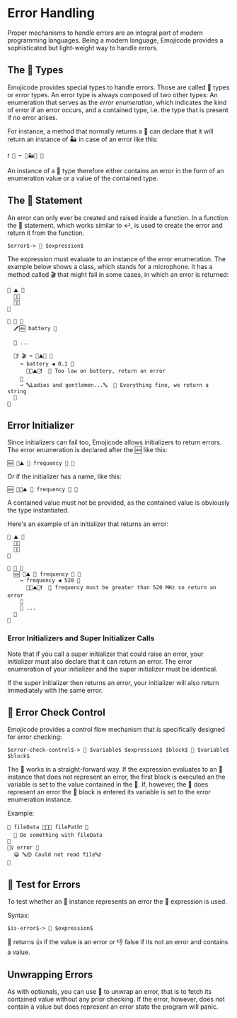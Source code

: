 # Error Handling

Proper mechanisms to handle errors are an integral part of modern programming
languages. Being a modern language, Emojicode provides a sophisticated but
light-weight way to handle errors.

## The 🚨 Types

Emojicode provides special types to handle errors. Those are called 🚨 types or
error types. An error type is always composed of two other types: An enumeration
that serves as the *error enumeration*, which indicates the kind of error if an
error occurs, and a contained type, i.e. the type that is present if no error
arises.

For instance, a method that normally returns a 🔡 can declare that it will
return an instance of 🏜 in case of an error like this:

```
❗️ 🙅 ➡️ 🚨🏜🔡 🍇
```

An instance of a 🚨 type therefore either contains an error in the form of an
enumeration value or a value of the contained type.

## The 🚨 Statement

An error can only ever be created and raised inside a function. In a function
the 🚨 statement, which works similar to ↩️, is used to create the error and
return it from the function.

```syntax
$error$-> 🚨 $expression$
```

The expression must evaluate to an instance of the error enumeration. The
example below shows a class, which stands for a microphone. It has a method
called 🎬 that might fail in some cases, in which an error is returned:

```
🦃 ⛰ 🍇
  🔘🔋
  🔘🌊
🍉

🐇 🎤 🍇
  🖍🆕 battery 💯

  💭 ...

  🐇❗️ 🎬 ➡️ 🚨⛰🔡 🍇
    ↪️ battery ◀️ 0.1 🍇
      🚨🆕⛰🔋❗️  💭 Too low on battery, return an error
    🍉
    ↩️ 🔤Ladies and gentlemen...🔤  💭 Everything fine, we return a string
  🍉
🍉
```

## Error Initializer

Since initializers can fail too, Emojicode allows initializers to return
errors. The error enumeration is declared after the 🆕 like this:

```
🆕 🚨⛰ 🦀 frequency 💯 🍇
```

Or if the initializer has a name, like this:

```
🆕 💚🚨⛰ 🦀 frequency 💯 🍇
```

A contained value must not be provided, as the contained value is obviously
the type instantiated.

Here's an example of an initializer that returns an error:

```
🦃 ⛰ 🍇
  🔘🔋
  🔘🌊
🍉

🐇 🎤 🍇
  🆕 🚨⛰ 🦀 frequency 💯 🍇
    ↪️ frequency ◀️ 520 🍇
      🚨🆕⛰🌊❗  💭 frequency must be greater than 520 MHz so return an error
    🍉
    💭 ...
  🍉
🍉
```

### Error Initializers and Super Initializer Calls

Note that if you call a super initializer that could raise an error, your
initializer must also declare that it can return an error. The error enumeration
of your initializer and the super initializer must be identical.

If the super initializer then returns an error, your initializer will also
return immediately with the same error.

## 🥑 Error Check Control

Emojicode provides a control flow mechanism that is specifically designed for
error checking:

```syntax
$error-check-control$-> 🥑 $variable$ $expression$ $block$ 🙅 $variable$ $block$
```

The 🥑 works in a straight-forward way. If the expression evaluates to an 🚨
instance that does not represent an error, the first block is executed an the
variable is set to the value contained in the 🚨. If, however, the 🚨 does
represent an error the 🙅 block is entered its variable is set to the error
enumeration instance.

Example:

```
🥑 fileData 📇🐇📄 filePath❗️ 🍇
  💭 Do something with fileData
🍉
🙅‍♀️ error 🍇
  😀 🔤😢 Could not read file🔤️❗️
🍉
```

## 🚥 Test for Errors

To test whether an 🚨 instance represents an error the 🚥 expression is used.

Syntax:

```syntax
$is-error$-> 🚥 $expression$
```

🚥 returns 👍 if the value is an error or 👎 false if its not an error and
contains a value.

## Unwrapping Errors

As with optionals, you can use 🍺 to unwrap an error, that is to fetch its
contained value without any prior checking. If the error, however, does not
contain a value but does represent an error state the program will panic.
